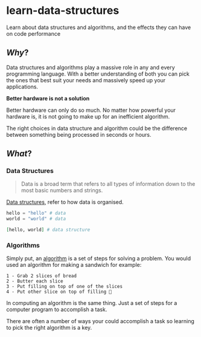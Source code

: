 # learn-data-structures
Learn about data structures and algorithms, and the effects they can have on code performance

## *Why*?

Data structures and algorithms play a massive role in any and every programming
language. With a better understanding of both you can pick the ones that best
suit your needs and massively speed up your applications.

**Better hardware is not a solution**

Better hardware can only do so much. No matter how powerful your hardware is,
it is not going to make up for an inefficient algorithm.

The right choices in data structure and algorithm could be the difference
between something being processed in seconds or hours.

## *What*?

### Data Structures

> Data is a broad term that refers to all types of information down to the most
basic numbers and strings.

[Data structures](https://en.wikipedia.org/wiki/Data_structure), refer to how
data is organised.

```elixir
hello = "hello" # data
world = "world" # data

[hello, world] # data structure
```

### Algorithms

Simply put, an [algorithm](https://en.wikipedia.org/wiki/Algorithm) is a set of
steps for solving a problem. You would used an algorithm for making a sandwich
for example:

```
1 - Grab 2 slices of bread
2 - Butter each slice
3 - Put filling on top of one of the slices
4 - Put other slice on top of filling 🥪
```


In computing an algorithm is the same thing. Just a set of steps for a computer
program to accomplish a task.

There are often a number of ways your could accomplish a task so learning to
pick the right algorithm is a key.

